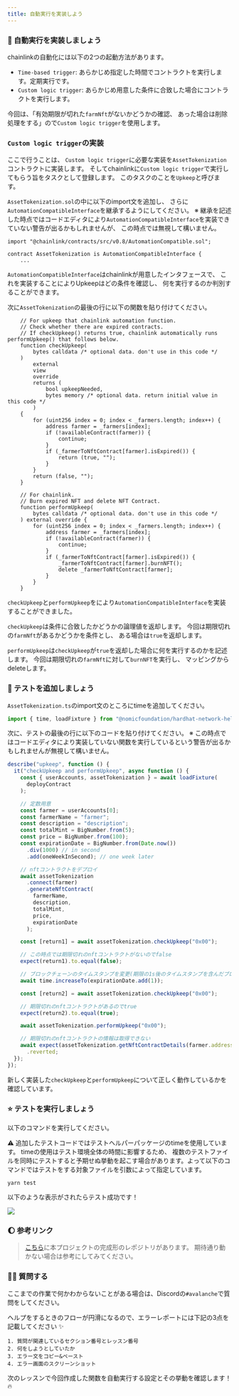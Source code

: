 ```yaml
---
title: 自動実行を実装しよう
---
```

### 🐣 自動実行を実装しましょう

chainlinkの自動化には以下の2つの起動方法があります。

- `Time-based trigger`: あらかじめ指定した時間でコントラクトを実行します。定期実行です。
- `Custom logic trigger`: あらかじめ用意した条件に合致した場合にコントラクトを実行します。

今回は、「有効期限が切れた`farmNft`がないかどうかの確認、 あった場合は削除処理をする」ので`Custom logic trigger`を使用します。

### `Custom logic trigger`の実装

ここで行うことは、 `Custom logic trigger`に必要な実装を`AssetTokenization`コントラクトに実装します。
そしてchainlinkに`Custom logic trigger`で実行してもらう旨をタスクとして登録します。
このタスクのことを`Upkeep`と呼びます。

`AssetTokenization.sol`の中に以下のimport文を追加し、 さらに`AutomationCompatibleInterface`を継承するようにしてください。
※ 継承を記述した時点ではコードエディタにより`AutomationCompatibleInterface`を実装できていない警告が出るかもしれませんが、 この時点では無視して構いません。

```solidity
import "@chainlink/contracts/src/v0.8/AutomationCompatible.sol";
```

```solidity
contract AssetTokenization is AutomationCompatibleInterface {
    ...
```

`AutomationCompatibleInterface`はchainlinkが用意したインタフェースで、 これを実装することによりUpkeepはどの条件を確認し、 何を実行するのか判別することができます。

次に`AssetTokenization`の最後の行に以下の関数を貼り付けてください。

```solidity
    // For upkeep that chainlink automation function.
    // Check whether there are expired contracts.
    // If checkUpkeep() returns true, chainlink automatically runs performUpkeep() that follows below.
    function checkUpkeep(
        bytes calldata /* optional data. don't use in this code */
    )
        external
        view
        override
        returns (
            bool upkeepNeeded,
            bytes memory /* optional data. return initial value in this code */
        )
    {
        for (uint256 index = 0; index < _farmers.length; index++) {
            address farmer = _farmers[index];
            if (!availableContract(farmer)) {
                continue;
            }
            if (_farmerToNftContract[farmer].isExpired()) {
                return (true, "");
            }
        }
        return (false, "");
    }

    // For chainlink.
    // Burn expired NFT and delete NFT Contract.
    function performUpkeep(
        bytes calldata /* optional data. don't use in this code */
    ) external override {
        for (uint256 index = 0; index < _farmers.length; index++) {
            address farmer = _farmers[index];
            if (!availableContract(farmer)) {
                continue;
            }
            if (_farmerToNftContract[farmer].isExpired()) {
                _farmerToNftContract[farmer].burnNFT();
                delete _farmerToNftContract[farmer];
            }
        }
    }
```

`checkUpkeep`と`performUpkeep`をにより`AutomationCompatibleInterface`を実装することができました。

`checkUpkeep`は条件に合致したかどうかの論理値を返却します。
今回は期限切れの`farmNft`があるかどうかを条件とし、 ある場合は`true`を返却します。

`performUpkeep`は`checkUpkeep`が`true`を返却した場合に何を実行するのかを記述します。
今回は期限切れの`farmNft`に対して`burnNFT`を実行し、 マッピングからdeleteします。

### 🧪 テストを追加しましょう

`AssetTokenization.ts`のimport文のところにtimeを追加してください。

```ts
import { time, loadFixture } from "@nomicfoundation/hardhat-network-helpers";
```

次に、テストの最後の行に以下のコードを貼り付けてください。
※ この時点ではコードエディタにより実装していない関数を実行しているという警告が出るかもしれませんが無視して構いません。

```ts
describe("upkeep", function () {
  it("checkUpkeep and performUpkeep", async function () {
    const { userAccounts, assetTokenization } = await loadFixture(
      deployContract
    );

    // 定数用意
    const farmer = userAccounts[0];
    const farmerName = "farmer";
    const description = "description";
    const totalMint = BigNumber.from(5);
    const price = BigNumber.from(100);
    const expirationDate = BigNumber.from(Date.now())
      .div(1000) // in second
      .add(oneWeekInSecond); // one week later

    // nftコントラクトをデプロイ
    await assetTokenization
      .connect(farmer)
      .generateNftContract(
        farmerName,
        description,
        totalMint,
        price,
        expirationDate
      );

    const [return1] = await assetTokenization.checkUpkeep("0x00");

    // この時点では期限切れのnftコントラクトがないのでfalse
    expect(return1).to.equal(false);

    // ブロックチェーンのタイムスタンプを変更(期限の1s後のタイムスタンプを含んだブロックを生成)し、 nftコントラクトの期限が切れるようにします。
    await time.increaseTo(expirationDate.add(1));

    const [return2] = await assetTokenization.checkUpkeep("0x00");

    // 期限切れのnftコントラクトがあるのでtrue
    expect(return2).to.equal(true);

    await assetTokenization.performUpkeep("0x00");

    // 期限切れのnftコントラクトの情報は取得できない
    await expect(assetTokenization.getNftContractDetails(farmer.address)).to.be
      .reverted;
  });
});
```

新しく実装した`checkUpkeep`と`performUpkeep`について正しく動作しているかを確認しています。

### ⭐ テストを実行しましょう

以下のコマンドを実行してください。

⚠️ 追加したテストコードではテストヘルパーパッケージのtimeを使用しています。
timeの使用はテスト環境全体の時間に影響するため、 複数のテストファイルを同時にテストすると予期せぬ挙動を起こす場合があります。よって以下のコマンドではテストをする対象ファイルを引数によって指定しています。

```
yarn test
```

以下のような表示がされたらテスト成功です！

![](/images/AVAX-Asset-Tokenization/section-3/2_1_12.png)

### 🌔 参考リンク

> [こちら](https://github.com/unchain-tech/AVAX-Asset-Tokenization)に本プロジェクトの完成形のレポジトリがあります。
> 期待通り動かない場合は参考にしてみてください。

### 🙋‍♂️ 質問する

ここまでの作業で何かわからないことがある場合は、Discordの`#avalanche`で質問をしてください。

ヘルプをするときのフローが円滑になるので、エラーレポートには下記の3点を記載してください ✨

```
1. 質問が関連しているセクション番号とレッスン番号
2. 何をしようとしていたか
3. エラー文をコピー&ペースト
4. エラー画面のスクリーンショット
```

次のレッスンで今回作成した関数を自動実行する設定とその挙動を確認します！ 🔥

